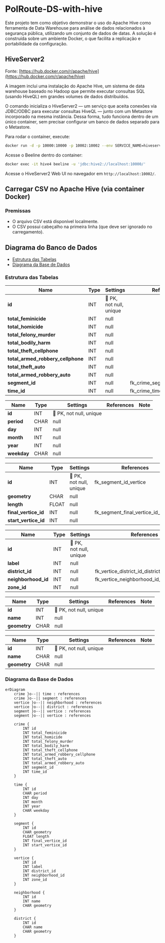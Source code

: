 # PolRoute-DS-with-hive

Este projeto tem como objetivo demonstrar o uso do Apache Hive como ferramenta de Data Warehouse para análise de dados relacionados à segurança pública, utilizando um conjunto de dados de datas. A solução é construída sobre um ambiente Docker, o que facilita a replicação e portabilidade da configuração.

## HiveServer2

Fonte: [https://hub.docker.com/r/apache/hive](https://hub.docker.com/r/apache/hive)

A imagem inclui uma instalação do Apache Hive, um sistema de data warehouse baseado no Hadoop que permite executar consultas SQL (usando HiveQL) em grandes volumes de dados distribuídos.

O comando inicializa o HiveServer2 — um serviço que aceita conexões via JDBC/ODBC para executar consultas HiveQL — junto com um Metastore incorporado na mesma instância. Dessa forma, tudo funciona dentro de um único container, sem precisar configurar um banco de dados separado para o Metastore.

Para rodar o container, execute:

```bash
docker run -d -p 10000:10000 -p 10002:10002 --env SERVICE_NAME=hiveserver2 --name hive4 apache/hive:${HIVE_VERSION}
```

Acesse o Beeline dentro do container:

```bash
docker exec -it hive4 beeline -u 'jdbc:hive2://localhost:10000/'
```

Acesse o HiveServer2 Web UI no navegador em `http://localhost:10002/`.

## Carregar CSV no Apache Hive (via container Docker)

### Premissas

- O arquivo CSV está disponível localmente.
- O CSV possui cabeçalho na primeira linha (que deve ser ignorado no carregamento).

## Diagrama do Banco de Dados

- [Estrutura das Tabelas](#table-structure)
- [Diagrama da Base de Dados](#database-diagram)

### Estrutura das Tabelas


| Name        | Type          | Settings                      | References                    | Note                           |
|-------------|---------------|-------------------------------|-------------------------------|--------------------------------|
| **id** | INT | 🔑 PK, not null, unique |  | |
| **total_feminicide** | INT | null |  | |
| **total_homicide** | INT | null |  | |
| **total_felony_murder** | INT | null |  | |
| **total_bodily_harm** | INT | null |  | |
| **total_theft_cellphone** | INT | null |  | |
| **total_armed_robbery_cellphone** | INT | null |  | |
| **total_theft_auto** | INT | null |  | |
| **total_armed_robbery_auto** | INT | null |  | |
| **segment_id** | INT | null | fk_crime_segment_id_segment | |
| **time_id** | INT | null | fk_crime_time_id_time | | 



| Name        | Type          | Settings                      | References                    | Note                           |
|-------------|---------------|-------------------------------|-------------------------------|--------------------------------|
| **id** | INT | 🔑 PK, not null, unique |  | |
| **period** | CHAR | null |  | |
| **day** | INT | null |  | |
| **month** | INT | null |  | |
| **year** | INT | null |  | |
| **weekday** | CHAR | null |  | | 



| Name        | Type          | Settings                      | References                    | Note                           |
|-------------|---------------|-------------------------------|-------------------------------|--------------------------------|
| **id** | INT | 🔑 PK, not null, unique | fk_segment_id_vertice | |
| **geometry** | CHAR | null |  | |
| **length** | FLOAT | null |  | |
| **final_vertice_id** | INT | null | fk_segment_final_vertice_id_vertice | |
| **start_vertice_id** | INT | null |  | | 



| Name        | Type          | Settings                      | References                    | Note                           |
|-------------|---------------|-------------------------------|-------------------------------|--------------------------------|
| **id** | INT | 🔑 PK, not null, unique |  | |
| **label** | INT | null |  | |
| **district_id** | INT | null | fk_vertice_district_id_district | |
| **neighborhood_id** | INT | null | fk_vertice_neighborhood_id_neighborhood | |
| **zone_id** | INT | null |  | | 



| Name        | Type          | Settings                      | References                    | Note                           |
|-------------|---------------|-------------------------------|-------------------------------|--------------------------------|
| **id** | INT | 🔑 PK, not null, unique |  | |
| **name** | INT | null |  | |
| **geometry** | CHAR | null |  | | 



| Name        | Type          | Settings                      | References                    | Note                           |
|-------------|---------------|-------------------------------|-------------------------------|--------------------------------|
| **id** | INT | 🔑 PK, not null, unique |  | |
| **name** | CHAR | null |  | |
| **geometry** | CHAR | null |  | | 


### Diagrama da Base de Dados

```mermaid
erDiagram
	crime }o--|| time : references
	crime }o--|| segment : references
	vertice }o--|| neighborhood : references
	vertice }o--|| district : references
	segment }o--|| vertice : references
	segment }o--|| vertice : references

	crime {
		INT id
		INT total_feminicide
		INT total_homicide
		INT total_felony_murder
		INT total_bodily_harm
		INT total_theft_cellphone
		INT total_armed_robbery_cellphone
		INT total_theft_auto
		INT total_armed_robbery_auto
		INT segment_id
		INT time_id
	}

	time {
		INT id
		CHAR period
		INT day
		INT month
		INT year
		CHAR weekday
	}

	segment {
		INT id
		CHAR geometry
		FLOAT length
		INT final_vertice_id
		INT start_vertice_id
	}

	vertice {
		INT id
		INT label
		INT district_id
		INT neighborhood_id
		INT zone_id
	}

	neighborhood {
		INT id
		INT name
		CHAR geometry
	}

	district {
		INT id
		CHAR name
		CHAR geometry
	}
```